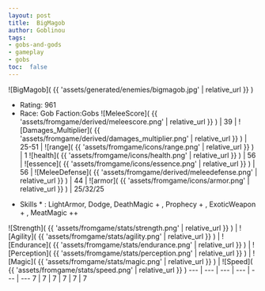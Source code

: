 ```yaml
---
layout: post
title:  BigMagob
author: Goblinou
tags:
- gobs-and-gods
- gameplay
- gobs
toc:  false
---
```


![BigMagob]( {{ 'assets/generated/enemies/bigmagob.jpg' | relative_url }} )
- Rating: 961
- Race: Gob  Faction:Gobs
![MeleeScore]( {{ 'assets/fromgame/derived/meleescore.png' | relative_url }} ) | 39 | ![Damages_Multiplier]( {{ 'assets/fromgame/derived/damages_multiplier.png' | relative_url }} ) | 25-51 | ![range]( {{ 'assets/fromgame/icons/range.png' | relative_url }} ) | 1
![health]( {{ 'assets/fromgame/icons/health.png' | relative_url }} ) | 56 | ![essence]( {{ 'assets/fromgame/icons/essence.png' | relative_url }} ) | 56 | ![MeleeDefense]( {{ 'assets/fromgame/derived/meleedefense.png' | relative_url }} ) | 44 | ![armor]( {{ 'assets/fromgame/icons/armor.png' | relative_url }} ) | 25/32/25
* Skills * : LightArmor, Dodge, DeathMagic + , Prophecy + , ExoticWeapon + , MeatMagic ++ 

![Strength]( {{ 'assets/fromgame/stats/strength.png' | relative_url }} ) | ![Agility]( {{ 'assets/fromgame/stats/agility.png' | relative_url }} ) | ![Endurance]( {{ 'assets/fromgame/stats/endurance.png' | relative_url }} ) | ![Perception]( {{ 'assets/fromgame/stats/perception.png' | relative_url }} ) | ![Magic]( {{ 'assets/fromgame/stats/magic.png' | relative_url }} ) | ![Speed]( {{ 'assets/fromgame/stats/speed.png' | relative_url }} )
--- | --- | --- | --- | --- | ---
7 | 7 | 7 | 7 | 7 | 7
